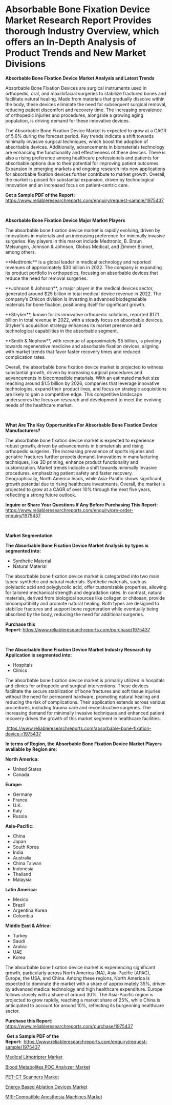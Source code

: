 <p><h1>Absorbable Bone Fixation Device Market Research Report Provides thorough Industry Overview, which offers an In-Depth Analysis of Product Trends and New Market Divisions</h1></p><p><strong>Absorbable Bone Fixation Device Market Analysis and Latest Trends</strong></p>
<p><p>Absorbable Bone Fixation Devices are surgical instruments used in orthopedic, oral, and maxillofacial surgeries to stabilize fractured bones and facilitate natural healing. Made from materials that gradually dissolve within the body, these devices eliminate the need for subsequent surgical removal, reducing patient discomfort and recovery time. The increasing prevalence of orthopedic injuries and procedures, alongside a growing aging population, is driving demand for these innovative devices.</p><p>The Absorbable Bone Fixation Device Market is expected to grow at a CAGR of 5.6% during the forecast period. Key trends indicate a shift towards minimally invasive surgical techniques, which boost the adoption of absorbable devices. Additionally, advancements in biomaterials technology are enhancing the functionality and effectiveness of these devices. There is also a rising preference among healthcare professionals and patients for absorbable options due to their potential for improving patient outcomes. Expansion in emerging markets and ongoing research into new applications for absorbable fixation devices further contribute to market growth. Overall, the market is poised for substantial expansion, driven by technological innovation and an increased focus on patient-centric care.</p></p>
<p><strong>Get a Sample PDF of the Report:&nbsp;</strong> <a href="https://www.reliableresearchreports.com/enquiry/request-sample/1975437?utm_campaign=13&utm_medium=2&utm_source=Github&utm_content=ia&utm_term=05032025&utm_id=absorbable-bone-fixation-device">https://www.reliableresearchreports.com/enquiry/request-sample/1975437</a></p>
<p>&nbsp;</p>
<p><strong>Absorbable Bone Fixation Device Major Market Players</strong></p>
<p><p>The absorbable bone fixation device market is rapidly evolving, driven by innovations in materials and an increasing preference for minimally invasive surgeries. Key players in this market include Medtronic, B. Braun Melsungen, Johnson & Johnson, Globus Medical, and Zimmer Biomet, among others.</p><p>**Medtronic** is a global leader in medical technology and reported revenues of approximately $30 billion in 2022. The company is expanding its product portfolio in orthopedics, focusing on absorbable devices that reduce the need for removal surgeries.</p><p>**Johnson & Johnson**, a major player in the medical devices sector, generated around $25 billion in total medical device revenue in 2022. The company’s Ethicon division is investing in advanced biodegradable materials for bone fixation, positioning itself for significant growth.</p><p>**Stryker**, known for its innovative orthopedic solutions, reported $17.1 billion in total revenue in 2022, with a steady focus on absorbable devices. Stryker's acquisition strategy enhances its market presence and technological capabilities in the absorbable segment.</p><p>**Smith & Nephew**, with revenue of approximately $5 billion, is pivoting towards regenerative medicine and absorbable fixation devices, aligning with market trends that favor faster recovery times and reduced complication rates.</p><p>Overall, the absorbable bone fixation device market is projected to witness substantial growth, driven by increasing surgical procedures and advancements in biocompatible materials. With an estimated market size reaching around $1.5 billion by 2026, companies that leverage innovative technologies, expand their product lines, and focus on strategic acquisitions are likely to gain a competitive edge. This competitive landscape underscores the focus on research and development to meet the evolving needs of the healthcare market.</p></p>
<p>&nbsp;</p>
<p><strong>What Are The Key Opportunities For Absorbable Bone Fixation Device Manufacturers?</strong></p>
<p><p>The absorbable bone fixation device market is expected to experience robust growth, driven by advancements in biomaterials and rising orthopedic surgeries. The increasing prevalence of sports injuries and geriatric fractures further propels demand. Innovations in manufacturing techniques, like 3D printing, enhance product functionality and customization. Market trends indicate a shift towards minimally invasive procedures, emphasizing patient safety and faster recovery. Geographically, North America leads, while Asia-Pacific shows significant growth potential due to rising healthcare investments. Overall, the market is projected to grow at a CAGR of over 10% through the next five years, reflecting a strong future outlook.</p></p>
<p><strong>Inquire or Share Your Questions If Any Before Purchasing This Report:</strong> <a href="https://www.reliableresearchreports.com/enquiry/pre-order-enquiry/1975437?utm_campaign=13&utm_medium=2&utm_source=Github&utm_content=ia&utm_term=05032025&utm_id=absorbable-bone-fixation-device">https://www.reliableresearchreports.com/enquiry/pre-order-enquiry/1975437</a></p>
<p>&nbsp;</p>
<p><strong>Market Segmentation</strong></p>
<p><strong>The Absorbable Bone Fixation Device Market Analysis by types is segmented into:</strong></p>
<p><ul><li>Synthetic Material</li><li>Natural Material</li></ul></p>
<p><p>The absorbable bone fixation device market is categorized into two main types: synthetic and natural materials. Synthetic materials, such as polylactic acid and polyglycolic acid, offer customizable properties, allowing for tailored mechanical strength and degradation rates. In contrast, natural materials, derived from biological sources like collagen or chitosan, provide biocompatibility and promote natural healing. Both types are designed to stabilize fractures and support bone regeneration while eventually being absorbed by the body, reducing the need for additional surgeries.</p></p>
<p><strong>Purchase this Report:&nbsp;</strong><a href="https://www.reliableresearchreports.com/purchase/1975437?utm_campaign=13&utm_medium=2&utm_source=Github&utm_content=ia&utm_term=05032025&utm_id=absorbable-bone-fixation-device">https://www.reliableresearchreports.com/purchase/1975437</a></p>
<p>&nbsp;</p>
<p><strong>The Absorbable Bone Fixation Device Market Industry Research by Application is segmented into:</strong></p>
<p><ul><li>Hospitals</li><li>Clinics</li></ul></p>
<p><p>The absorbable bone fixation device market is primarily utilized in hospitals and clinics for orthopedic and surgical interventions. These devices facilitate the secure stabilization of bone fractures and soft tissue injuries without the need for permanent hardware, promoting natural healing and reducing the risk of complications. Their application extends across various procedures, including trauma care and reconstructive surgeries. The increasing demand for minimally invasive techniques and enhanced patient recovery drives the growth of this market segment in healthcare facilities.</p></p>
<p><a href="https://www.reliableresearchreports.com/absorbable-bone-fixation-device-r1975437?utm_campaign=13&utm_medium=2&utm_source=Github&utm_content=ia&utm_term=05032025&utm_id=absorbable-bone-fixation-device">&nbsp;https://www.reliableresearchreports.com/absorbable-bone-fixation-device-r1975437</a></p>
<p><strong>In terms of Region, the Absorbable Bone Fixation Device Market Players available by Region are:</strong></p>
<p>
    <p> <strong> North America: </strong>
        <ul>
            <li>United States</li>
            <li>Canada</li>
        </ul>
        </p> 
    <p> <strong> Europe: </strong>
        <ul>
            <li>Germany</li>
            <li>France</li>
            <li>U.K.</li>
            <li>Italy</li>
            <li>Russia</li>
        </ul>
        </p> 
    <p> <strong> Asia-Pacific: </strong>
        <ul>
            <li>China</li>
            <li>Japan</li>
            <li>South Korea</li>
            <li>India</li>
            <li>Australia</li>
            <li>China Taiwan</li>
            <li>Indonesia</li>
            <li>Thailand</li>
            <li>Malaysia</li>
        </ul>
        </p> 
    <p> <strong> Latin America: </strong>
        <ul>
            <li>Mexico</li>
            <li>Brazil</li>
            <li>Argentina Korea</li>
            <li>Colombia</li>
        </ul>
        </p> 
    <p> <strong> Middle East & Africa: </strong>
        <ul>
            <li>Turkey</li>
            <li>Saudi</li>
            <li>Arabia</li>
            <li>UAE</li>
            <li>Korea</li>
        </ul>
    </p>
    </p>
<p><p>The absorbable bone fixation device market is experiencing significant growth, particularly across North America (NA), Asia-Pacific (APAC), Europe, the USA, and China. Among these regions, North America is expected to dominate the market with a share of approximately 35%, driven by advanced medical technology and high healthcare expenditure. Europe follows closely with a share of around 30%. The Asia-Pacific region is projected to grow rapidly, reaching a market share of 25%, while China is anticipated to account for around 10%, reflecting its burgeoning healthcare sector.</p></p>
<p><strong>Purchase this Report: </strong><a href="https://www.reliableresearchreports.com/purchase/1975437?utm_campaign=13&utm_medium=2&utm_source=Github&utm_content=ia&utm_term=05032025&utm_id=absorbable-bone-fixation-device">https://www.reliableresearchreports.com/purchase/1975437</a></p>
<p>&nbsp;<strong>Get a Sample PDF of the Report:&nbsp;&nbsp;</strong><a href="https://www.reliableresearchreports.com/enquiry/request-sample/1975437?utm_campaign=13&utm_medium=2&utm_source=Github&utm_content=ia&utm_term=05032025&utm_id=absorbable-bone-fixation-device">https://www.reliableresearchreports.com/enquiry/request-sample/1975437</a></p>
<p><strong></strong></p>
<p><p><a href="https://github.com/felishtimoti/Market-Research-Report-List-1/blob/main/medical-lithotripter-market.md?utm_campaign=13&utm_medium=2&utm_source=Github&utm_content=ia&utm_term=05032025&utm_id=absorbable-bone-fixation-device">Medical Lithotripter Market</a></p><p><a href="https://github.com/lestymbango/Market-Research-Report-List-1/blob/main/blood-metabolites-poc-analyzer-market.md?utm_campaign=13&utm_medium=2&utm_source=Github&utm_content=ia&utm_term=05032025&utm_id=absorbable-bone-fixation-device">Blood Metabolites POC Analyzer Market</a></p><p><a href="https://github.com/tafuaraasswn/Market-Research-Report-List-1/blob/main/pet-ct-scanners-market.md?utm_campaign=13&utm_medium=2&utm_source=Github&utm_content=ia&utm_term=05032025&utm_id=absorbable-bone-fixation-device">PET-CT Scanners Market</a></p><p><a href="https://github.com/anesimazikpd/Market-Research-Report-List-1/blob/main/energy-based-ablation-devices-market.md?utm_campaign=13&utm_medium=2&utm_source=Github&utm_content=ia&utm_term=05032025&utm_id=absorbable-bone-fixation-device">Energy Based Ablation Devices Market</a></p><p><a href="https://github.com/peggiputra7o/Market-Research-Report-List-1/blob/main/mri-compatible-anesthesia-machines-market.md?utm_campaign=13&utm_medium=2&utm_source=Github&utm_content=ia&utm_term=05032025&utm_id=absorbable-bone-fixation-device">MRI-Compatible Anesthesia Machines Market</a></p></p>